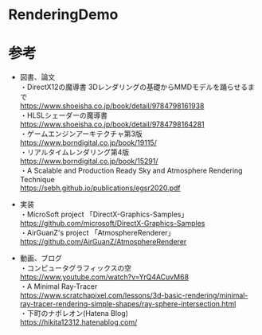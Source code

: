 # RenderingDemo

# 参考
* 図書、論文  
・DirectX12の魔導書 3Dレンダリングの基礎からMMDモデルを踊らせるまで  
https://www.shoeisha.co.jp/book/detail/9784798161938  
・HLSLシェーダーの魔導書  
https://www.shoeisha.co.jp/book/detail/9784798164281  
・ゲームエンジンアーキテクチャ第3版  
https://www.borndigital.co.jp/book/19115/  
・リアルタイムレンダリング第4版  
https://www.borndigital.co.jp/book/15291/  
・A Scalable and Production Ready Sky and Atmosphere Rendering Technique  
https://sebh.github.io/publications/egsr2020.pdf  
  
* 実装  
・MicroSoft project 「DirectX-Graphics-Samples」  
https://github.com/microsoft/DirectX-Graphics-Samples  
・AirGuanZ's project 「AtmosphereRenderer」  
https://github.com/AirGuanZ/AtmosphereRenderer  
  
* 動画、ブログ  
・コンピュータグラフィックスの空  
https://www.youtube.com/watch?v=YrQ4ACuvM68  
・A Minimal Ray-Tracer  
https://www.scratchapixel.com/lessons/3d-basic-rendering/minimal-ray-tracer-rendering-simple-shapes/ray-sphere-intersection.html  
・下町のナポレオン(Hatena Blog)  
https://hikita12312.hatenablog.com/  
